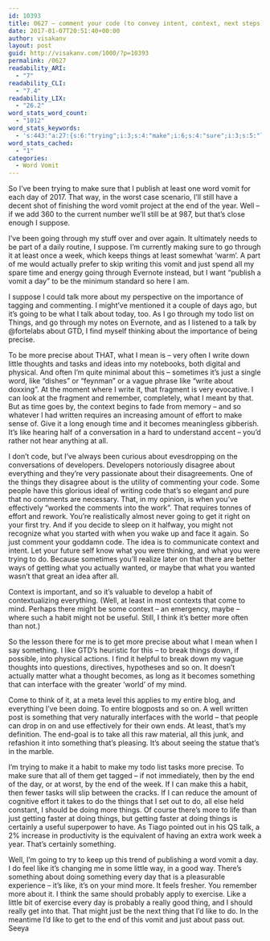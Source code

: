 ```yaml
---
id: 10393
title: 0627 – comment your code (to convey intent, context, next steps)
date: 2017-01-07T20:51:40+00:00
author: visakanv
layout: post
guid: http://visakanv.com/1000/?p=10393
permalink: /0627
readability_ARI:
  - "7"
readability_CLI:
  - "7.4"
readability_LIX:
  - "26.2"
word_stats_word_count:
  - "1012"
word_stats_keywords:
  - 's:443:"a:27:{s:6:"trying";i:3;s:4:"make";i:6;s:4:"sure";i:3;s:5:"least";i:5;s:4:"word";i:4;s:5:"vomit";i:6;s:4:"well";i:4;s:7:"suppose";i:3;s:5:"going";i:5;s:4:"week";i:3;s:6:"things";i:8;s:8:"actually";i:3;s:4:"just";i:6;s:4:"time";i:3;s:4:"talk";i:4;s:7:"precise";i:4;s:5:"write";i:3;s:6:"little";i:3;s:5:"tasks";i:3;s:4:"like";i:9;s:7:"context";i:4;s:6:"effort";i:3;s:7:"becomes";i:3;s:4:"code";i:4;s:5:"habit";i:4;s:4:"mind";i:3;s:5:"think";i:3;}";'
word_stats_cached:
  - "1"
categories:
  - Word Vomit
---
```

So I&#8217;ve been trying to make sure that I publish at least one word vomit for each day of 2017. That way, in the worst case scenario, I&#8217;ll still have a decent shot of finishing the word vomit project at the end of the year. Well – if we add 360 to the current number we&#8217;ll still be at 987, but that&#8217;s close enough I suppose.

I&#8217;ve been going through my stuff over and over again. It ultimately needs to be part of a daily routine, I suppose. I&#8217;m currently making sure to go through it at least once a week, which keeps things at least somewhat &#8216;warm&#8217;. A part of me would actually prefer to skip writing this vomit and just spend all my spare time and energy going through Evernote instead, but I want &#8220;publish a vomit a day&#8221; to be the minimum standard so here I am.

I suppose I could talk more about my perspective on the importance of tagging and commenting. I might&#8217;ve mentioned it a couple of days ago, but it&#8217;s going to be what I talk about today, too. As I go through my todo list on Things, and go through my notes on Evernote, and as I listened to a talk by @fortelabs about GTD, I find myself thinking about the importance of being precise. 

To be more precise about THAT, what I mean is – very often I write down little thoughts and tasks and ideas into my notebooks, both digital and physical. And often I&#8217;m quite minimal about this – sometimes it&#8217;s just a single word, like &#8220;dishes&#8221; or &#8220;feynman&#8221; or a vague phrase like &#8220;write about doxxing&#8221;. At the moment where I write it, that fragment is very evocative. I can look at the fragment and remember, completely, what I meant by that. But as time goes by, the context begins to fade from memory – and so whatever I had written requires an increasing amount of effort to make sense of. Give it a long enough time and it becomes meaningless gibberish. It&#8217;s like hearing half of a conversation in a hard to understand accent – you&#8217;d rather not hear anything at all.

I don&#8217;t code, but I&#8217;ve always been curious about evesdropping on the conversations of developers. Developers notoriously disagree about everything and they&#8217;re very passionate about their disagreements. One of the things they disagree about is the utility of commenting your code. Some people have this glorious ideal of writing code that&#8217;s so elegant and pure that no comments are necessary. That, in my opinion, is when you&#8217;ve effectively &#8220;worked the comments into the work&#8221;. That requires tonnes of effort and rework. You&#8217;re realistically almost never going to get it right on your first try. And if you decide to sleep on it halfway, you might not recognize what you started with when you wake up and face it again. So just comment your goddamn code. The idea is to communicate context and intent. Let your future self know what you were thinking, and what you were trying to do. Because sometimes you&#8217;ll realize later on that there are better ways of getting what you actually wanted, or maybe that what you wanted wasn&#8217;t that great an idea after all. 

Context is important, and so it&#8217;s valuable to develop a habit of contextualizing everything. (Well, at least in most contexts that come to mind. Perhaps there might be some context – an emergency, maybe – where such a habit might not be useful. Still, I think it&#8217;s better more often than not.)

So the lesson there for me is to get more precise about what I mean when I say something. I like GTD&#8217;s heuristic for this – to break things down, if possible, into physical actions. I find it helpful to break down my vague thoughts into questions, directives, hypotheses and so on. It doesn&#8217;t actually matter what a thought becomes, as long as it becomes something that can interface with the greater &#8216;world&#8217; of my mind.

Come to think of it, at a meta level this applies to my entire blog, and everything I&#8217;ve been doing. To entire blogposts and so on. A well written post is something that very naturally interfaces with the world – that people can drop in on and use effectively for their own ends. At least, that&#8217;s my definition. The end-goal is to take all this raw material, all this junk, and refashion it into something that&#8217;s pleasing. It&#8217;s about seeing the statue that&#8217;s in the marble.

I&#8217;m trying to make it a habit to make my todo list tasks more precise. To make sure that all of them get tagged – if not immediately, then by the end of the day, or at worst, by the end of the week. If I can make this a habit, then fewer tasks will slip between the cracks. If I can reduce the amount of cognitive effort it takes to do the things that I set out to do, all else held constant, I should be doing more things. Of course there&#8217;s more to life than just getting faster at doing things, but getting faster at doing things is certainly a useful superpower to have. As Tiago pointed out in his QS talk, a 2% increase in productivity is the equivalent of having an extra work week a year. That&#8217;s certainly something.

Well, I&#8217;m going to try to keep up this trend of publishing a word vomit a day. I do feel like it&#8217;s changing me in some little way, in a good way. There&#8217;s something about doing something every day that is a pleasurable experience – it&#8217;s like, it&#8217;s on your mind more. It feels fresher. You remember more about it. I think the same should probably apply to exercise. Like a little bit of exercise every day is probably a really good thing, and I should really get into that. That might just be the next thing that I&#8217;d like to do. In the meantime I&#8217;d like to get to the end of this vomit and just about pass out. Seeya